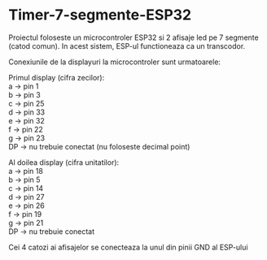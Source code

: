 # Timer-7-segmente-ESP32
Proiectul foloseste un microcontroler ESP32 si 2 afisaje led pe 7 segmente (catod comun).
In acest sistem, ESP-ul functioneaza ca un transcodor.

Conexiunile de la displayuri la microcontroler sunt urmatoarele:

Primul display (cifra zecilor):
<br/> a -> pin 1
<br/> b -> pin 3
<br/> c -> pin 25
<br/> d -> pin 33
<br/> e -> pin 32
<br/> f -> pin 22
<br/> g -> pin 23
<br/> DP -> nu trebuie conectat (nu foloseste decimal point)

Al doilea display (cifra unitatilor):
<br/> a -> pin 18
<br/> b -> pin 5
<br/> c -> pin 14
<br/> d -> pin 27
<br/> e -> pin 26
<br/> f -> pin 19
<br/> g -> pin 21
<br/> DP -> nu trebuie conectat

Cei 4 catozi ai afisajelor se conecteaza la unul din pinii GND al ESP-ului
